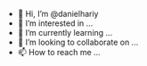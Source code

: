 - 👋 Hi, I’m @danielhariy
- 👀 I’m interested in ...
- 🌱 I’m currently learning ...
- 💞️ I’m looking to collaborate on ...
- 📫 How to reach me ...

<!---
danielhariy/danielhariy is a ✨ special ✨ repository because its `README.md` (this file) appears on your GitHub profile.
You can click the Preview link to take a look at your changes.
--->
